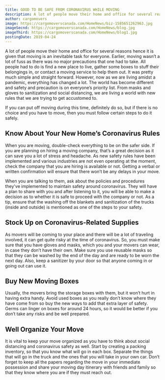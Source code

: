 ```yaml
---
title: GOOD TO BE SAFE FROM CORONAVIRUS WHILE MOVING
description: A lot of people move their home and office for several reasons hence it is given that moving is a...
author: cargomovers
image: https://cargomoverscanada.com/HomeNews/biz-1585651262963.jpg
imageSecnd: https://cargomoverscanada.com/HomeNews/blog.jpg
imageThird: https://cargomoverscanada.com/HomeNews/blog1.jpg
postingDate: 2019-04-24
---
```

A lot of people move their home and office for several reasons hence it is given that moving is an inevitable task for everyone. Earlier, moving wasn’t a lot of fuss as there was no major precautions that one had to take. All people had to do is find a new place to live, gather some boxes to stuff their belongings in, or contact a moving service to help them out. It was pretty much simple and straight forward. However, now as we are living amidst a pandemic, everything has changed a lot. The world has become different and safety and precaution is on everyone’s priority list. From masks and gloves to sanitization and social distancing, we are living a world with new rules that we are trying to get accustomed to.

If you can put off moving during this time, definitely do so, but if there is no choice and you have to move, then you must follow certain steps to do it safely.

## Know About Your New Home’s Coronavirus Rules

When you are moving, double-check everything to be on the safer side. If you are planning on hiring a moving company, that’s a great decision as it can save you a lot of stress and headache. As new safety rules have been implemented and various industries are not even operating at the moment, check the company that you are hiring is available or not. Getting a verbal or written confirmation will ensure that there won’t be any delays in your move.

When you are talking to them, ask about the policies and procedures they've implemented to maintain safety around coronavirus. They will have a plan to share with you and after listening to it, you will be able to make a decision as to whether it is safe to proceed with the company or not. As a tip, ensure that the washing off the blankets and sanitization of the trucks (inside and outside) is mentioned as one of the steps to your safety.

## Stock Up on Coronavirus-Related Supplies

As movers will be coming to your place and there will be a lot of traveling involved, it can get quite risky at the time of coronavirus. So, you must make sure that you have gloves and masks, which you and your movers can wear, in case they don’t have their own. Make sure you use reusable masks so that they can be washed by the end of the day and are ready to be worn the next day. Also, keep a sanitizer by your door so that anyone coming in or going out can use it.

## Buy New Moving Boxes

Usually, the movers bring the storage boxes with them, but it won’t hurt in having extra handy. Avoid used boxes as you really don’t know where they have come from so buy the new ways to add that extra layer of safety. Germs can linger on boxes for around 24 hours, so it would be better if you don’t take any risks and be well prepared.

## Well Organize Your Move

It is vital to keep your move organized as you have to think about social distancing and coronavirus safety as well.  Start by creating a packing inventory, so that you know what will go in each box. Separate the things that will go in the truck and the ones that you will take in your own car. Don’t forget to keep all the papers regarding the move in your immediate possession and share your moving day itinerary with friends and family so that they know where you are if they must reach out.
